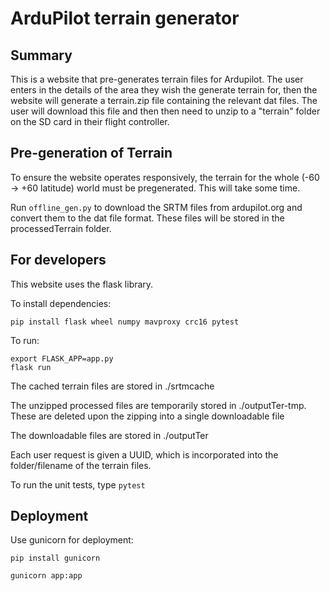 # ArduPilot terrain generator

## Summary

This is a website that pre-generates terrain files for Ardupilot. The user enters in the details
of the area they wish the generate terrain for, then the website will generate a terrain.zip file containing
the relevant dat files. The user will download this file and then
then need to unzip to a "terrain" folder on the SD card in their flight controller.

## Pre-generation of Terrain

To ensure the website operates responsively, the terrain for the whole (-60 -> +60 latitude) world
must be pregenerated. This will take some time.

Run ``offline_gen.py`` to download the SRTM files from ardupilot.org and convert them to the dat
file format. These files will be stored in the processedTerrain folder.

## For developers

This website uses the flask library.

To install dependencies:

``pip install flask wheel numpy mavproxy crc16 pytest``

To run:

```
export FLASK_APP=app.py
flask run
```

The cached terrain files are stored in ./srtmcache

The unzipped processed files are temporarily stored in ./outputTer-tmp. These are deleted upon the zipping into a single
downloadable file

The downloadable files are stored in ./outputTer

Each user request is given a UUID, which is incorporated into the folder/filename of the terrain files.

To run the unit tests, type ``pytest``

## Deployment

Use gunicorn for deployment:

``pip install gunicorn``

``gunicorn app:app``


